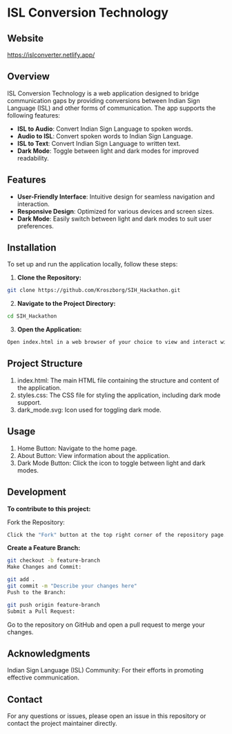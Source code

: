# ISL Conversion Technology

## Website

<https://islconverter.netlify.app/>

## Overview

ISL Conversion Technology is a web application designed to bridge communication gaps by providing conversions between Indian Sign Language (ISL) and other forms of communication. The app supports the following features:

- **ISL to Audio**: Convert Indian Sign Language to spoken words.
- **Audio to ISL**: Convert spoken words to Indian Sign Language.
- **ISL to Text**: Convert Indian Sign Language to written text.
- **Dark Mode**: Toggle between light and dark modes for improved readability.

## Features

- **User-Friendly Interface**: Intuitive design for seamless navigation and interaction.
- **Responsive Design**: Optimized for various devices and screen sizes.
- **Dark Mode**: Easily switch between light and dark modes to suit user preferences.

## Installation

To set up and run the application locally, follow these steps:

1. **Clone the Repository:**

 ```bash
git clone https://github.com/Kroszborg/SIH_Hackathon.git
 ```

2. **Navigate to the Project Directory:**

 ```bash
cd SIH_Hackathon
 ```

3. **Open the Application:**

```bash
Open index.html in a web browser of your choice to view and interact with the application.
```

## Project Structure

1. index.html: The main HTML file containing the structure and content of the application.
2. styles.css: The CSS file for styling the application, including dark mode support.
3. dark_mode.svg: Icon used for toggling dark mode.

## Usage

1. Home Button: Navigate to the home page.
2. About Button: View information about the application.
3. Dark Mode Button: Click the icon to toggle between light and dark modes.

## Development

**To contribute to this project:**

Fork the Repository:

```bash
Click the "Fork" button at the top right corner of the repository page.
```

**Create a Feature Branch:**

```bash
git checkout -b feature-branch
Make Changes and Commit:
```

```bash
git add .
git commit -m "Describe your changes here"
Push to the Branch:
```

```bash
git push origin feature-branch
Submit a Pull Request:
```

Go to the repository on GitHub and open a pull request to merge your changes.

## Acknowledgments

Indian Sign Language (ISL) Community: For their efforts in promoting effective communication.

## Contact

For any questions or issues, please open an issue in this repository or contact the project maintainer directly.
